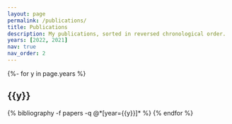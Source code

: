 ```yaml
---
layout: page
permalink: /publications/
title: Publications
description: My publications, sorted in reversed chronological order.
years: [2022, 2021]
nav: true
nav_order: 2
---
```

<!-- _pages/publications.md -->
<div class="publications">

{%- for y in page.years %}
  <h2 class="year">{{y}}</h2>
  {% bibliography -f papers -q @*[year={{y}}]* %}
{% endfor %}

</div>
